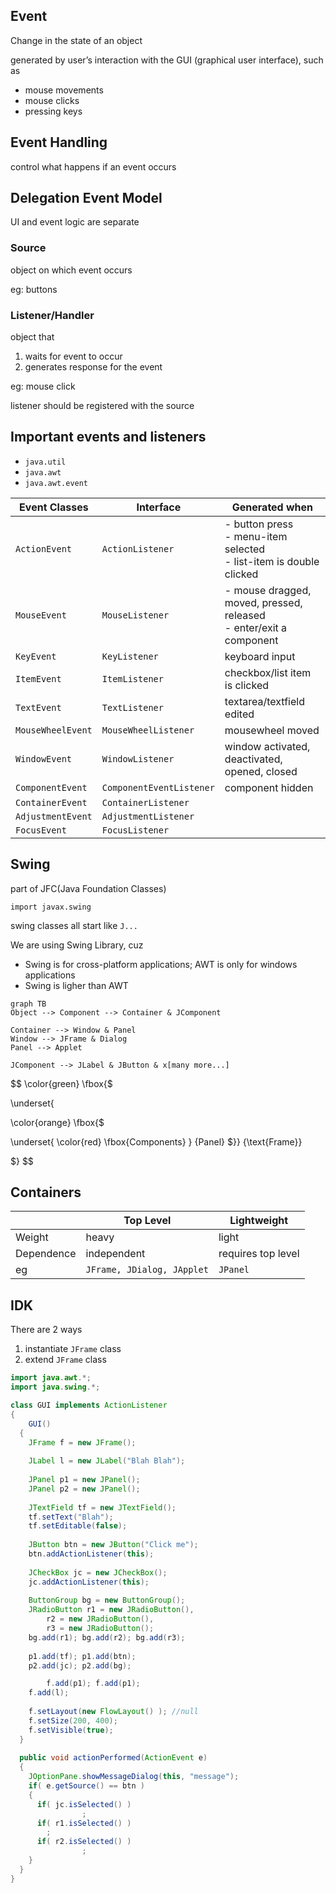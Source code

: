 ## Event

Change in the state of an object

generated by user’s interaction with the GUI (graphical user interface), such as

- mouse movements
- mouse clicks
- pressing keys

## Event Handling

control what happens if an event occurs

## Delegation Event Model

UI and event logic are separate

### Source

object on which event occurs

eg: buttons

### Listener/Handler

object that

1. waits for event to occur
2. generates response for the event

eg: mouse click

listener should be registered with the source

## Important events and listeners

- `java.util`
- `java.awt`
- `java.awt.event`

| Event Classes     | Interface                | Generated when                                               |
| ----------------- | ------------------------ | ------------------------------------------------------------ |
| `ActionEvent`     | `ActionListener`         | - button press<br />- menu-item selected<br />- list-item is double clicked |
| `MouseEvent`      | `MouseListener`          | - mouse dragged, moved, pressed, released<br />- enter/exit a component |
| `KeyEvent`        | `KeyListener`            | keyboard input                                               |
| `ItemEvent`       | `ItemListener`           | checkbox/list item is clicked                                |
| `TextEvent`       | `TextListener`           | textarea/textfield edited                                    |
| `MouseWheelEvent` | `MouseWheelListener`     | mousewheel moved                                             |
| `WindowEvent`     | `WindowListener`         | window activated, deactivated, opened, closed                |
| `ComponentEvent`  | `ComponentEventListener` | component hidden                                             |
| `ContainerEvent`  | `ContainerListener`      |                                                              |
| `AdjustmentEvent` | `AdjustmentListener`     |                                                              |
| `FocusEvent`      | `FocusListener`          |                                                              |

## Swing

part of JFC(Java Foundation Classes)

`import javax.swing`

swing classes all start like `J...`

We are using Swing Library, cuz

- Swing is for cross-platform applications; AWT is only for windows applications
- Swing is ligher than AWT

``` mermaid
graph TB
Object --> Component --> Container & JComponent

Container --> Window & Panel
Window --> JFrame & Dialog
Panel --> Applet

JComponent --> JLabel & JButton & x[many more...]
```

$$
\color{green}
\fbox{$

\underset{

\color{orange}
\fbox{$

\underset{
\color{red}
\fbox{Components}
}
{Panel}
$}}
{\text{Frame}}

$}
$$

## Containers

|            | Top Level                  | Lightweight        |
| ---------- | -------------------------- | ------------------ |
| Weight     | heavy                      | light              |
| Dependence | independent                | requires top level |
| eg         | `JFrame, JDialog, JApplet` | `JPanel`           |

## IDK

There are 2 ways

1. instantiate `JFrame` class
2. extend `JFrame` class

``` java
import java.awt.*;
import java.swing.*;

class GUI implements ActionListener
{
	GUI()
  {
    JFrame f = new JFrame();
    
    JLabel l = new JLabel("Blah Blah");
    
    JPanel p1 = new JPanel();
    JPanel p2 = new JPanel();
    
    JTextField tf = new JTextField();
    tf.setText("Blah");
    tf.setEditable(false);
    
    JButton btn = new JButton("Click me");
    btn.addActionListener(this);
    
    JCheckBox jc = new JCheckBox();
    jc.addActionListener(this);
    
    ButtonGroup bg = new ButtonGroup();
    JRadioButton r1 = new JRadioButton(),
    	r2 = new JRadioButton(),
    	r3 = new JRadioButton();
    bg.add(r1); bg.add(r2); bg.add(r3);
    
    p1.add(tf); p1.add(btn);
    p2.add(jc); p2.add(bg);

		f.add(p1); f.add(p1);
    f.add(l);
    
    f.setLayout(new FlowLayout() ); //null
    f.setSize(200, 400);
    f.setVisible(true);
  }
  
  public void actionPerformed(ActionEvent e)
  {
    JOptionPane.showMessageDialog(this, "message");
    if( e.getSource() == btn )
    {
      if( jc.isSelected() )
				;
      if( r1.isSelected() )
        ;
      if( r2.isSelected() )
				;
    }
  }
}
```

